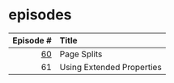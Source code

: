 # episodes

| Episode # | Title |
| ---: | :--- |
| [60](https://duckduckgo.com)| Page Splits |
| 61 | Using Extended Properties |
